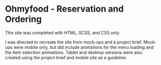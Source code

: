 # Ohmyfood - Reservation and Ordering 

This site was completed with HTML, SCSS, and CSS only.

I was directed to recreate the site from mock-ups and a project brief. Mock-ups were mobile only, but did include animations for the menu loading and the item selection animations. Tablet and desktop versions were also created using the project brief and mobile site as a guideline. 
